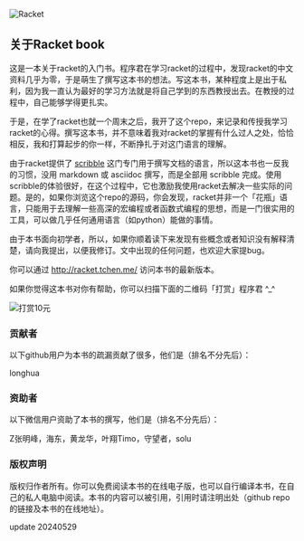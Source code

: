 ![Racket](assets/images/cover.jpg)

## 关于Racket book

这是一本关于racket的入门书。程序君在学习racket的过程中，发现racket的中文资料几乎为零，于是萌生了撰写这本书的想法。写这本书，某种程度上是出于私利，因为我一直认为最好的学习方法就是将自己学到的东西教授出去。在教授的过程中，自己能够学得更扎实。

于是，在学了racket也就一个周末之后，我开了这个repo，来记录和传授我学习racket的心得。撰写这本书，并不意味着我对racket的掌握有什么过人之处，恰恰相反，我和打算起步的你一样，不断挣扎于对这门语言的理解。

由于racket提供了 [scribble](http://docs.racket-lang.org/scribble/) 这门专门用于撰写文档的语言，所以这本书也一反我的习惯，没用 markdown 或 asciidoc 撰写，而是全部用 scribble 完成。使用scribble的体验很好，在这个过程中，它也激励我使用racket去解决一些实际的问题。是的，如果你浏览这个repo的源码，你会发现，racket并非一个「花瓶」语言，只能用于去理解一些高深的宏编程或者函数式编程的思想，而是一门很实用的工具，可以做几乎任何通用语言（如python）能做的事情。

由于本书面向初学者，所以，如果你顺着读下来发现有些概念或者知识没有解释清楚，请向我提出，以便我修订。文中出现的任何问题，也欢迎大家提bug。

你可以通过 http://racket.tchen.me/ 访问本书的最新版本。

如果你觉得这本书对你有帮助，你可以扫描下面的二维码「打赏」程序君 ^_^

![打赏10元](assets/images/weixin10.jpg)

### 贡献者

以下github用户为本书的疏漏贡献了很多，他们是（排名不分先后）：

longhua

### 资助者

以下微信用户资助了本书的撰写，他们是（排名不分先后）：

Z张明峰，海东，黄龙华，叶翔Timo，守望者，solu

### 版权声明

版权归作者所有。你可以免费阅读本书的在线电子版，也可以自行编译本书，在自己的私人电脑中阅读。本书的内容可以被引用，引用时请注明出处（github repo的链接及本书的在线地址）。

update 20240529